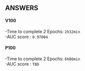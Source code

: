 ## ANSWERS

#### V100
-Time to complete 2 Epochs: ```2h32min```  
-AUC score : ```0.97004```  

#### P100
-Time to complete 2 Epochs: ```6h06min```  
-AUC score : ```TBD```  

